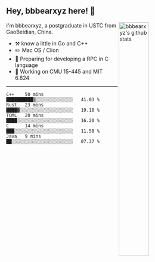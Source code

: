 ## Hey, bbbearxyz here! :wave:

<img align="right" alt="bbbearxyz's github stats" width="40%" src="https://github-readme-stats.vercel.app/api?username=bbbearxyz&show_icons=true">

I'm bbbearxyz, a postgraduate in USTC from GaoBeidian, China.

-   :hammer_and_pick:    know a little in Go and C++
-   :pencil2: Mac OS / Clion
-   :seedling: Preparing for developing a RPC in C language 
-   :thinking: Working on CMU 15-445 and MIT 6.824
---
<!--START_SECTION:waka-->
```text
C++    50 mins         ██████████▒░░░░░░░░░░░░░░   41.03 % 
Rust   23 mins         ████▓░░░░░░░░░░░░░░░░░░░░   19.18 % 
TOML   20 mins         ████░░░░░░░░░░░░░░░░░░░░░   16.20 % 
C      14 mins         ███░░░░░░░░░░░░░░░░░░░░░░   11.58 % 
Java   9 mins          ██░░░░░░░░░░░░░░░░░░░░░░░   07.37 % 
```
<!--END_SECTION:waka-->
